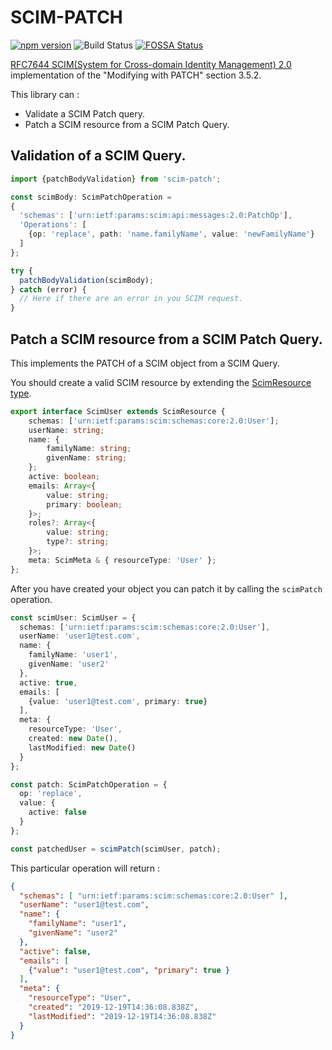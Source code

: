 # SCIM-PATCH
[![npm version](http://img.shields.io/npm/v/scim-patch.svg?style=flat&color=blue)](https://npmjs.org/package/scim-patch "View this project on npm")
![Build Status](https://travis-ci.com/thomaspoignant/scim-patch.svg?token=sVd5BLjwtrGWjxxeoYSx&branch=master)
[![FOSSA Status](https://app.fossa.com/api/projects/git%2Bgithub.com%2Fthomaspoignant%2Fscim-patch.svg?type=shield)](https://app.fossa.com/projects/git%2Bgithub.com%2Fthomaspoignant%2Fscim-patch?ref=badge_shield)

[RFC7644 SCIM(System for Cross-domain Identity Management) 2.0](https://tools.ietf.org/html/rfc7644#page-32) implementation of the "Modifying with PATCH" section 3.5.2.

This library can :
 - Validate a SCIM Patch query.
 - Patch a SCIM resource from a SCIM Patch Query.


## Validation of a SCIM Query.

```typescript
import {patchBodyValidation} from 'scim-patch';

const scimBody: ScimPatchOperation = 
{
  'schemas': ['urn:ietf:params:scim:api:messages:2.0:PatchOp'],
  'Operations': [
    {op: 'replace', path: 'name.familyName', value: 'newFamilyName'}
  ]
};

try {
  patchBodyValidation(scimBody);
} catch (error) {
  // Here if there are an error in you SCIM request.
}
```

## Patch a SCIM resource from a SCIM Patch Query.

This implements the PATCH of a SCIM object from a SCIM Query.

You should create a valid SCIM resource by extending the [ScimResource type](src/types.ts).

```typescript
export interface ScimUser extends ScimResource {
    schemas: ['urn:ietf:params:scim:schemas:core:2.0:User'];
    userName: string;
    name: {
        familyName: string;
        givenName: string;
    };
    active: boolean;
    emails: Array<{
        value: string;
        primary: boolean;
    }>;
    roles?: Array<{
        value: string;
        type?: string;
    }>;
    meta: ScimMeta & { resourceType: 'User' };
};
```

After you have created your object you can patch it by calling the `scimPatch` operation.
```typescript
const scimUser: ScimUser = {
  schemas: ['urn:ietf:params:scim:schemas:core:2.0:User'],
  userName: 'user1@test.com',
  name: {
    familyName: 'user1',
    givenName: 'user2'
  },
  active: true,
  emails: [
    {value: 'user1@test.com', primary: true}
  ],
  meta: {
    resourceType: 'User',
    created: new Date(),
    lastModified: new Date()
  }
};

const patch: ScimPatchOperation = {
  op: 'replace',
  value: {
    active: false
  }
};

const patchedUser = scimPatch(scimUser, patch);
```

This particular operation will return : 

```json
{ 
  "schemas": [ "urn:ietf:params:scim:schemas:core:2.0:User" ],
  "userName": "user1@test.com",
  "name": { 
    "familyName": "user1", 
    "givenName": "user2"
  },
  "active": false,
  "emails": [
    {"value": "user1@test.com", "primary": true } 
  ],
  "meta": { 
    "resourceType": "User",
    "created": "2019-12-19T14:36:08.838Z",
    "lastModified": "2019-12-19T14:36:08.838Z" 
  }
}
```

